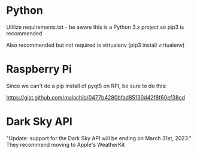 # Python

Utilize requirements.txt - be aware this is a Python 3.x project so pip3 is recommended

Also recommended but not required is virtualenv (pip3 install virtualenv)

# Raspberry Pi

Since we can't do a pip install of pyqt5 on RPI, be sure to do this:

https://gist.github.com/malachib/0477b4280bfad85130d42f8f60ef38cd

# Dark Sky API

"Update: support for the Dark Sky API will be ending on March 31st, 2023."
They recommend moving to Apple's WeatherKit 
